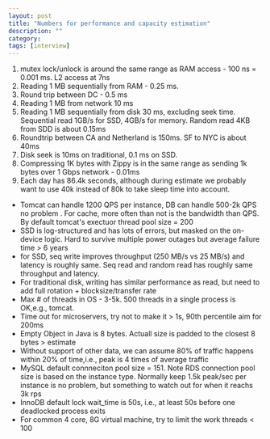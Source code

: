 ```yaml
---
layout: post
title: "Numbers for performance and capacity estimation" 
description: ""
category: 
tags: [interview]
---
```


1. mutex lock/unlock is around the same range as RAM access - 100 ns = 0.001 ms. L2 access at 7ns
2. Reading 1 MB sequentially from RAM - 0.25 ms.
3. Round trip between DC - 0.5 ms
4. Reading 1 MB from network 10 ms
5. Reading 1 MB sequentially from disk 30 ms, excluding seek time. Sequential read 1GB/s for SSD, 4GB/s for memory. Random read 4KB from SDD is about 0.15ms
6. Roundtrip between CA and Netherland is 150ms. SF to NYC is about 40ms
7. Disk seek is 10ms on traditional, 0.1 ms on SSD.
8. Compressing 1K bytes with Zippy is in the same range as sending 1k bytes over 1 Gbps network - 0.01ms
9. Each day has 86.4k seconds, although during estimate we probably want to use 40k instead of 80k to take sleep time into account.

* Tomcat can handle 1200 QPS per instance, DB can handle 500-2k QPS no problem . For cache, more often than not is the bandwidth than QPS. By default tomcat's exectuor thread pool size = 200
* SSD is log-structured and has lots of errors, but masked on the on-device logic. Hard to survive multiple power outages but average failure time > 6 years
* for SSD, seq write improves throughput (250 MB/s vs 25 MB/s) and latency is roughly same. Seq read and random read has roughly same throughput and latency. 
* For traditional disk, writing has similar performance as read, but need to add full rotation + blocksize/transfer rate
* Max # of threads in OS - 3-5k. 500 threads  in a single process is OK,e.g., tomcat.
* Time out for microservers, try not to make it > 1s, 90th percentile aim for 200ms
* Empty Object in Java is 8 bytes. Actuall size is padded to the closest 8 bytes > estimate 
* Without support of other data, we can assume 80% of traffic happens within 20% of time,i.e., peak is 4 times of average traffic
* MySQL default connneciton pool size = 151. Note RDS connection pool size is based on the instance type. Normally keep 1.5k peak/sec per instance is no problem, but something to watch out for when it reachs 3k rps
* InnoDB default lock wait_time is 50s, i.e., at least 50s before one deadlocked process exits
* For common 4 core, 8G virtual machine, try to limit the work threads < 100
